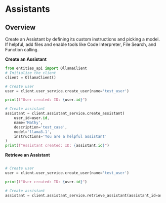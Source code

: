 # Assistants

## Overview

Create an Assistant by defining its custom instructions and picking a model. If helpful, add files and enable tools like Code Interpreter, File Search, and Function calling.


**Create an Assistant**

```python
from entities_api import OllamaClient  
# Initialize the client
client = OllamaClient()

# Create user
user = client.user_service.create_user(name='test_user')

print(f"User created: ID: {user.id}")

# Create assistant
assistant = client.assistant_service.create_assistant(
    user_id=user.id,
    name='Mathy',
    description='test_case',
    model='llama3.1',
    instructions='You are a helpful assistant'
)
print(f"Assistant created: ID: {assistant.id}")
```



**Retrieve an Assistant**

```python

# Create user
user = client.user_service.create_user(name='test_user')

print(f"User created: ID: {user.id}")

# Create assistant
assistant = client.assistant_service.retrieve_assistant(assistant_id=assistant.id) 
```


